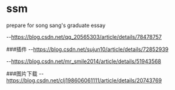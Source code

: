 # ssm


prepare for song sang's graduate essay




--https://blog.csdn.net/qq_20565303/article/details/78478757

###插件
--https://blog.csdn.net/sujun10/article/details/72852939


--https://blog.csdn.net/mr_smile2014/article/details/51943568

###图片下载
--https://blog.csdn.net/clj198606061111/article/details/20743769   